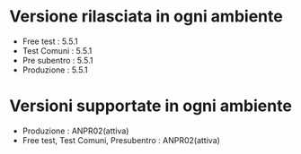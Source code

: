 # Versione rilasciata in ogni ambiente

- Free test : 5.5.1
- Test Comuni : 5.5.1
- Pre subentro : 5.5.1
- Produzione : 5.5.1


# Versioni supportate in ogni ambiente

- Produzione : ANPR02(attiva)
- Free test, Test Comuni, Presubentro : ANPR02(attiva)
